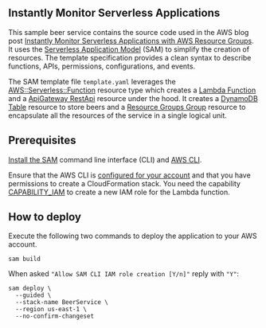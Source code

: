 ## Instantly Monitor Serverless Applications

This sample beer service contains the source code used in the AWS blog post [Instantly Monitor Serverless Applications with AWS Resource Groups](https://aws.amazon.com/blogs/mt/instantly-monitor-serverless-applications-with-aws-resource-groups). It uses the [Serverless Application Model](https://docs.aws.amazon.com/serverless-application-model/latest/developerguide/what-is-sam.html) (SAM) to simplify the creation of resources. The template specification provides a clean syntax to describe functions, APIs, permissions, configurations, and events.

The SAM template file `template.yaml` leverages the [AWS::Serverless::Function](https://docs.aws.amazon.com/serverless-application-model/latest/developerguide/sam-resource-function.html) resource type which creates a [Lambda Function](https://docs.aws.amazon.com/AWSCloudFormation/latest/UserGuide/aws-resource-lambda-function.html) and a [ApiGateway RestApi](https://docs.aws.amazon.com/AWSCloudFormation/latest/UserGuide/aws-resource-apigateway-restapi.html) resource under the hood. It creates a [DynamoDB Table](https://docs.aws.amazon.com/AWSCloudFormation/latest/UserGuide/aws-resource-dynamodb-table.html) resource to store beers and a [Resource Groups Group](https://docs.aws.amazon.com/AWSCloudFormation/latest/UserGuide/aws-resource-resourcegroups-group.html) resource to encapsulate all the resources of the service in a single logical unit.

## Prerequisites

[Install the SAM](https://docs.aws.amazon.com/serverless-application-model/latest/developerguide/serverless-sam-cli-install.html) command line interface (CLI) and [AWS CLI](https://docs.aws.amazon.com/cli/latest/userguide/cli-chap-install.html). 

Ensure that the AWS CLI is [configured for your account](https://docs.aws.amazon.com/cli/latest/userguide/cli-chap-configure.html) and that you have permissions to create a CloudFormation stack. You need the capability [CAPABILITY_IAM](https://docs.aws.amazon.com/AWSCloudFormation/latest/APIReference/API_CreateStack.html#API_CreateStack_RequestParameters) to create a new IAM role for the Lambda function.


## How to deploy

Execute the following two commands to deploy the application to your AWS account.

```
sam build
```

When asked `"Allow SAM CLI IAM role creation [Y/n]"` reply with `"Y"`:

```
sam deploy \
  --guided \
  --stack-name BeerService \
  --region us-east-1 \
  --no-confirm-changeset
```
